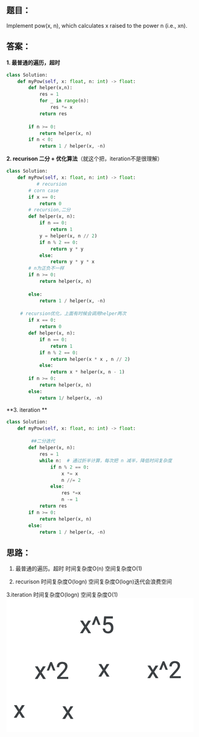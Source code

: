 ## 题目：

Implement pow(x, n), which calculates x raised to the power n (i.e., xn).

## 答案：
**1. 最普通的遍历，超时**
```python
class Solution:
    def myPow(self, x: float, n: int) -> float:
        def helper(x,n):
            res = 1
            for _ in range(n):
                res *= x
            return res
            
        if n >= 0:
            return helper(x, n)
        if n < 0:
            return 1 / helper(x, -n)
```
**2. recurison 二分 + 优化算法**（就这个把，iteration不是很理解）
```python
class Solution:
    def myPow(self, x: float, n: int) -> float:
           # recursion
        # corn case
        if x == 0:
            return 0
        # recursion,二分
        def helper(x, n):
            if n == 0:
                return 1
            y = helper(x, n // 2)
            if n % 2 == 0:
                return y * y
            else:
                return y * y * x
        # n为正负不一样  
        if n >= 0:
            return helper(x, n)
            
        else:
            return 1 / helper(x, -n)
            
     # recursion优化，上面有时候会调用helper两次
        if x == 0:
            return 0
        def helper(x, n):
            if n == 0:
                return 1
            if n % 2 == 0:
                return helper(x * x , n // 2)
            else:
                return x * helper(x, n - 1)
        if n >= 0:
            return helper(x, n)
        else:
            return 1/ helper(x, -n)

```
**3. iteration **
```python
class Solution:
    def myPow(self, x: float, n: int) -> float:
     
         ##二分迭代
        def helper(x, n):
            res = 1
            while n:  # 通过折半计算，每次把 n 减半，降低时间复杂度
                if n % 2 == 0:
                    x *= x
                    n //= 2
                else:
                    res *=x
                    n -= 1
            return res
        if n >= 0:
            return helper(x, n)
        else:
            return 1 / helper(x, -n)

```

## 思路：
1. 最普通的遍历。超时
时间复杂度O(n)
空间复杂度O(1)

2. recurison 
时间复杂度O(logn)
空间复杂度O(logn)迭代会浪费空间


3.iteration
时间复杂度O(logn)
空间复杂度O(1)
![a](https://github.com/SSRRBB/Leetcode/blob/main/Images/390.png)
